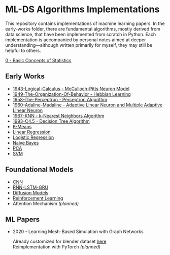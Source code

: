 # ML-DS Algorithms Implementations

This repository contains implementations of machine learning papers. In the early-works folder, there are fundamental algorithms, mostly derived from data science, that have been implemented from scratch in Python. Each implementation is accompanied by personal notes aimed at deeper understanding—although written primarily for myself, they may still be helpful to others. 


[0 - Basic Concepts of Statistics](https://github.com/saliherdemk/ML-Papers-Implementations/tree/master/0-Early-Works/0)
## Early Works

- [1943-Logical-Calculus - McCulloch-Pitts Neuron Model](https://github.com/saliherdemk/ML-Papers-Implementations/tree/master/0-Early-Works/1943-Logical-Calculus)
- [1949-The-Organization-Of-Behavior - Hebbian Learning](https://github.com/saliherdemk/ML-Papers-Implementations/tree/master/0-Early-Works/1949-The-Organization-Of-Behaviour)
- [1958-The-Perceptron - Perceptron Algorithm](https://github.com/saliherdemk/ML-Papers-Implementations/tree/master/0-Early-Works/1958-The-Perceptron)
- [1960-Adaline-Madaline - Adaptive Linear Neuron and Multiple Adaptive Linear Neuron](https://github.com/saliherdemk/ML-Papers-Implementations/tree/master/0-Early-Works/1960-Adaline-Madaline)
- [1967-KNN - k-Nearest Neighbors Algorithm](https://github.com/saliherdemk/ML-Papers-Implementations/tree/master/0-Early-Works/1967-KNN)
- [1993-C4.5 - Decision Tree Algorithm](https://github.com/saliherdemk/ML-Papers-Implementations/tree/master/0-Early-Works/1993-C4.5)
- [K-Means](https://github.com/saliherdemk/ML-Papers-Implementations/tree/master/0-Early-Works/K-Means)
- [Linear Regression](https://github.com/saliherdemk/ML-Papers-Implementations/tree/master/0-Early-Works/Linear-Regression)
- [Logistic Regression](https://github.com/saliherdemk/ML-Papers-Implementations/tree/master/0-Early-Works/Logistic-Regression)
- [Naive Bayes](https://github.com/saliherdemk/ML-Papers-Implementations/tree/master/0-Early-Works/Naive-Bayes)
- [PCA](https://github.com/saliherdemk/ML-Papers-Implementations/tree/master/0-Early-Works/PCA)
- [SVM](https://github.com/saliherdemk/ML-Papers-Implementations/tree/master/0-Early-Works/SVM)

## Foundational Models

- [CNN](https://github.com/saliherdemk/ML-Papers-Implementations/tree/master/CNN)
- [RNN-LSTM-GRU](https://github.com/saliherdemk/ML-Papers-Implementations/tree/master/RNN-LSTM)
- [Diffusion Models](https://github.com/saliherdemk/ML-Papers-Implementations/tree/master/Diffusion)
- [Reinforcement Learning](https://github.com/saliherdemk/ML-Papers-Implementations/tree/master/ReinforcementLearning)
- Attention Mechanism *(planned)*

## ML Papers

- 2020 - Learning Mesh-Based Simulation with Graph Networks 

  Already customized for blender dataset [here](https://github.com/saliherdemk/Deepmind-MeshGraphNets)  
  Reimplementation with PyTorch *(planned)*

